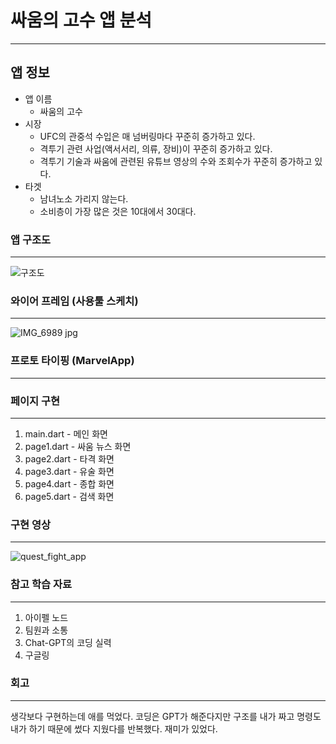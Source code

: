 싸움의 고수 앱 분석
==================
------------------
앱 정보
------------------
+ 앱 이름
    + 싸움의 고수
+ 시장
    + UFC의 관중석 수입은 매 넘버링마다 꾸준히 증가하고 있다.
    + 격투기 관련 사업(액서서리, 의류, 장비)이 꾸준히 증가하고 있다.
    + 격투기 기술과 싸움에 관련된 유튜브 영상의 수와 조회수가 꾸준히 증가하고 있다.
+ 타겟
    + 남녀노소 가리지 않는다.
    + 소비층이 가장 많은 것은 10대에서 30대다.

### 앱 구조도
--------------------
![구조도](https://github.com/user-attachments/assets/7ebb363a-8c5f-4b6c-9339-ee781263ea1a)

### 와이어 프레임 (사용툴 스케치)
--------------------
![IMG_6989 jpg](https://github.com/user-attachments/assets/51aa2a5d-45f1-4800-9879-aeb22a88e5de)

### 프로토 타이핑 (MarvelApp)
--------------------


### 페이지 구현
---------------------
1. main.dart - 메인 화면
2. page1.dart - 싸움 뉴스 화면
3. page2.dart - 타격 화면
4. page3.dart - 유술 화면
5. page4.dart - 종합 화면
6. page5.dart - 검색 화면

### 구현 영상
-------------------------
![quest_fight_app](https://github.com/user-attachments/assets/174153c6-d649-40c3-ae74-f94614a1c75e)


### 참고 학습 자료
--------------------------
1. 아이펠 노드
2. 팀원과 소통
3. Chat-GPT의 코딩 실력
4. 구글링

### 회고
--------------------------
생각보다 구현하는데 애를 먹었다. 코딩은 GPT가 해준다지만 구조를 내가 짜고 명령도 내가 하기 때문에 썼다 지웠다를 반복했다. 재미가 있었다. 
